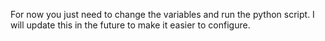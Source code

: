 For now you just need to change the variables and run the python script.
I will update this in the future to make it easier to configure.